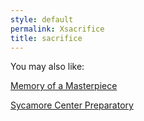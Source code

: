 ```yaml
---
style: default
permalink: Xsacrifice
title: sacrifice
---
```

You may also like:

[Memory of a Masterpiece](http://scp-wiki.net/memory-of-a-masterpiece)

[Sycamore Center Preparatory](http://scp-wiki.net/sycamore-center-preparatory)
